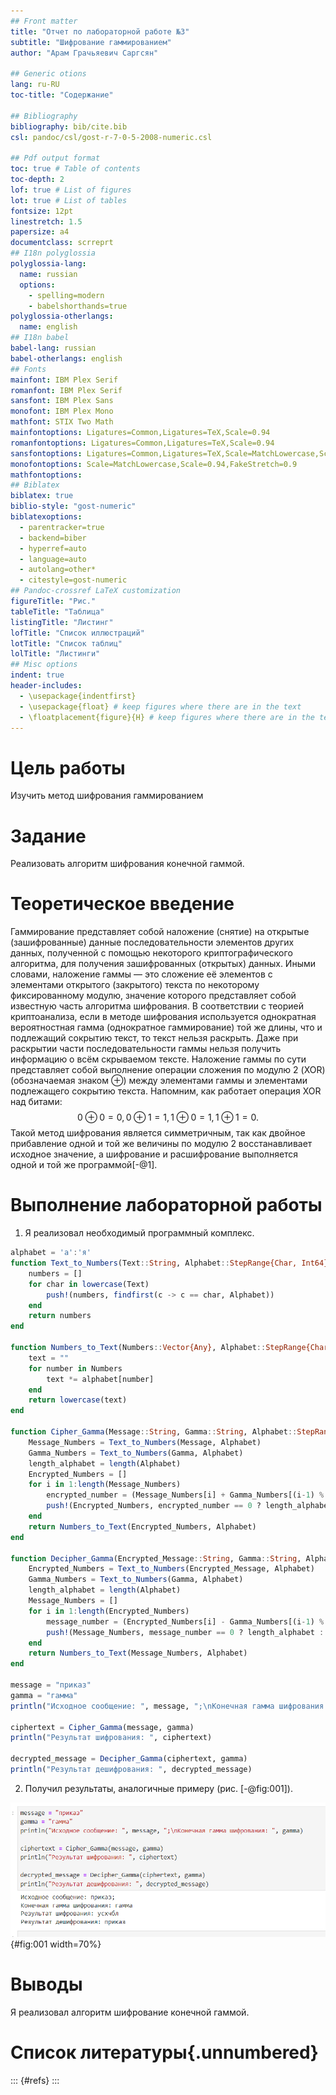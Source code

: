 ```yaml
---
## Front matter
title: "Отчет по лабораторной работе №3"
subtitle: "Шифрование гаммированием"
author: "Арам Грачьяевич Саргсян"

## Generic otions
lang: ru-RU
toc-title: "Содержание"

## Bibliography
bibliography: bib/cite.bib
csl: pandoc/csl/gost-r-7-0-5-2008-numeric.csl

## Pdf output format
toc: true # Table of contents
toc-depth: 2
lof: true # List of figures
lot: true # List of tables
fontsize: 12pt
linestretch: 1.5
papersize: a4
documentclass: scrreprt
## I18n polyglossia
polyglossia-lang:
  name: russian
  options:
	- spelling=modern
	- babelshorthands=true
polyglossia-otherlangs:
  name: english
## I18n babel
babel-lang: russian
babel-otherlangs: english
## Fonts
mainfont: IBM Plex Serif
romanfont: IBM Plex Serif
sansfont: IBM Plex Sans
monofont: IBM Plex Mono
mathfont: STIX Two Math
mainfontoptions: Ligatures=Common,Ligatures=TeX,Scale=0.94
romanfontoptions: Ligatures=Common,Ligatures=TeX,Scale=0.94
sansfontoptions: Ligatures=Common,Ligatures=TeX,Scale=MatchLowercase,Scale=0.94
monofontoptions: Scale=MatchLowercase,Scale=0.94,FakeStretch=0.9
mathfontoptions:
## Biblatex
biblatex: true
biblio-style: "gost-numeric"
biblatexoptions:
  - parentracker=true
  - backend=biber
  - hyperref=auto
  - language=auto
  - autolang=other*
  - citestyle=gost-numeric
## Pandoc-crossref LaTeX customization
figureTitle: "Рис."
tableTitle: "Таблица"
listingTitle: "Листинг"
lofTitle: "Список иллюстраций"
lotTitle: "Список таблиц"
lolTitle: "Листинги"
## Misc options
indent: true
header-includes:
  - \usepackage{indentfirst}
  - \usepackage{float} # keep figures where there are in the text
  - \floatplacement{figure}{H} # keep figures where there are in the text
---
```


# Цель работы

Изучить метод шифрования гаммированием

# Задание

Реализовать алгоритм шифрования конечной гаммой.

# Теоретическое введение

Гаммирование представляет собой наложение (снятие) на открытые (зашифрованные) данные последовательности элементов других данных, 
полученной с помощью некоторого криптографического алгоритма, для получения зашифрованных (открытых) данных. Иными словами, наложение
гаммы — это сложение её элементов с элементами открытого (закрытого)
текста по некоторому фиксированному модулю, значение которого представляет собой известную часть алгоритма шифрования.
В соответствии с теорией криптоанализа, если в методе шифрования используется однократная вероятностная гамма (однократное гаммирование)
той же длины, что и подлежащий сокрытию текст, то текст нельзя раскрыть.
Даже при раскрытии части последовательности гаммы нельзя получить информацию о всём скрываемом тексте.
Наложение гаммы по сути представляет собой выполнение операции
сложения по модулю 2 (XOR) (обозначаемая знаком $\oplus$) между элементами
гаммы и элементами подлежащего сокрытию текста. Напомним, как работает операция XOR над битами: $$ 0 \oplus 0 = 0, 0 \oplus 1 = 1, 1 \oplus 0 = 1, 1 \oplus 1 = 0.  $$
Такой метод шифрования является симметричным, так как двойное прибавление одной и той же величины по модулю 2 восстанавливает исходное значение, 
а шифрование и расшифрование выполняется одной и той же программой[-@1].

# Выполнение лабораторной работы

1. Я реализовал необходимый программный комплекс.

```julia
alphabet = 'а':'я'
function Text_to_Numbers(Text::String, Alphabet::StepRange{Char, Int64} = alphabet)::Vector{Any}
    numbers = []
    for char in lowercase(Text)
        push!(numbers, findfirst(c -> c == char, Alphabet))
    end
    return numbers
end

function Numbers_to_Text(Numbers::Vector{Any}, Alphabet::StepRange{Char, Int64} = alphabet)::String
    text = ""
    for number in Numbers
        text *= alphabet[number]
    end
    return lowercase(text)
end

function Cipher_Gamma(Message::String, Gamma::String, Alphabet::StepRange{Char, Int64} = alphabet)::String
    Message_Numbers = Text_to_Numbers(Message, Alphabet)
    Gamma_Numbers = Text_to_Numbers(Gamma, Alphabet)
    length_alphabet = length(Alphabet)
    Encrypted_Numbers = []
    for i in 1:length(Message_Numbers)
        encrypted_number = (Message_Numbers[i] + Gamma_Numbers[(i-1) % length(Gamma_Numbers) + 1]) % length_alphabet
        push!(Encrypted_Numbers, encrypted_number == 0 ? length_alphabet : encrypted_number)
    end
    return Numbers_to_Text(Encrypted_Numbers, Alphabet)
end

function Decipher_Gamma(Encrypted_Message::String, Gamma::String, Alphabet::StepRange{Char, Int64} = alphabet)::String
    Encrypted_Numbers = Text_to_Numbers(Encrypted_Message, Alphabet)
    Gamma_Numbers = Text_to_Numbers(Gamma, Alphabet)
    length_alphabet = length(Alphabet)
    Message_Numbers = []
    for i in 1:length(Encrypted_Numbers)
        message_number = (Encrypted_Numbers[i] - Gamma_Numbers[(i-1) % length(Gamma_Numbers) + 1]) % length_alphabet
        push!(Message_Numbers, message_number == 0 ? length_alphabet : message_number)
    end
    return Numbers_to_Text(Message_Numbers, Alphabet)
end

message = "приказ"  
gamma = "гамма"     
println("Исходное сообщение: ", message, ";\nКонечная гамма шифрования: ", gamma)

ciphertext = Cipher_Gamma(message, gamma)
println("Результат шифрования: ", ciphertext)

decrypted_message = Decipher_Gamma(ciphertext, gamma)
println("Результат дешифрования: ", decrypted_message)
```

2. Получил результаты, аналогичные примеру (рис. [-@fig:001]).

![Результат работы алгоритма](image/l3_1.png){#fig:001 width=70%}

# Выводы

Я реализовал алгоритм шифрование конечной гаммой.

# Список литературы{.unnumbered}

::: {#refs}
:::
